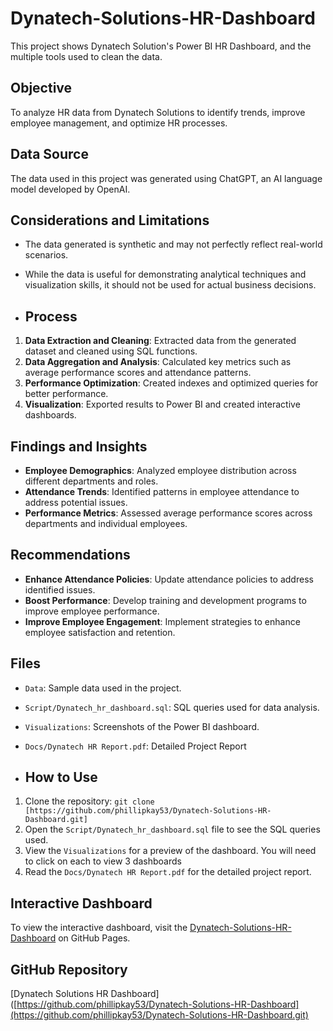# Dynatech-Solutions-HR-Dashboard
This project shows Dynatech Solution's Power BI HR Dashboard, and the multiple tools used to clean the data. 

## Objective
To analyze HR data from Dynatech Solutions to identify trends, improve employee management, and optimize HR processes.

## Data Source
The data used in this project was generated using ChatGPT, an AI language model developed by OpenAI.

## Considerations and Limitations
- The data generated is synthetic and may not perfectly reflect real-world scenarios.
- While the data is useful for demonstrating analytical techniques and visualization skills, it should not be used for actual business decisions.

- ## Process
1. **Data Extraction and Cleaning**: Extracted data from the generated dataset and cleaned using SQL functions.
2. **Data Aggregation and Analysis**: Calculated key metrics such as average performance scores and attendance patterns.
3. **Performance Optimization**: Created indexes and optimized queries for better performance.
4. **Visualization**: Exported results to Power BI and created interactive dashboards.

## Findings and Insights
- **Employee Demographics**: Analyzed employee distribution across different departments and roles.
- **Attendance Trends**: Identified patterns in employee attendance to address potential issues.
- **Performance Metrics**: Assessed average performance scores across departments and individual employees.

## Recommendations
- **Enhance Attendance Policies**: Update attendance policies to address identified issues.
- **Boost Performance**: Develop training and development programs to improve employee performance.
- **Improve Employee Engagement**: Implement strategies to enhance employee satisfaction and retention.


## Files
- `Data`: Sample data used in the project.
- `Script/Dynatech_hr_dashboard.sql`: SQL queries used for data analysis.
- `Visualizations`: Screenshots of the Power BI dashboard.
- `Docs/Dynatech HR Report.pdf`: Detailed Project Report

- ## How to Use
1. Clone the repository: `git clone [https://github.com/phillipkay53/Dynatech-Solutions-HR-Dashboard.git]`
2. Open the `Script/Dynatech_hr_dashboard.sql` file to see the SQL queries used.
3. View the `Visualizations` for a preview of the dashboard. You will need to click on each to view 3 dashboards
4. Read the  `Docs/Dynatech HR Report.pdf` for the detailed project report. 


## Interactive Dashboard
To view the interactive dashboard, visit the [Dynatech-Solutions-HR-Dashboard]( https://phillipkay53.github.io/Dynatech-Solutions-HR-Dashboard/) on GitHub Pages.


## GitHub Repository
[Dynatech Solutions HR Dashboard]([https://github.com/phillipkay53/Dynatech-Solutions-HR-Dashboard](https://github.com/phillipkay53/Dynatech-Solutions-HR-Dashboard.git) 

